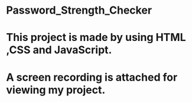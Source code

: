 # Password_Strength_Checker
# This project is made by using HTML ,CSS and JavaScript.
# A screen recording is attached for viewing my project.
